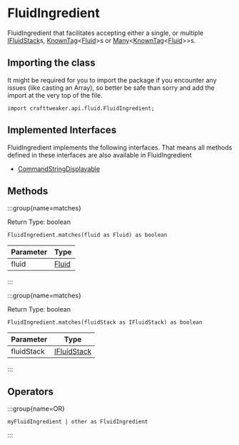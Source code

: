 # FluidIngredient

FluidIngredient that facilitates accepting either a single, or multiple [IFluidStack](/vanilla/api/fluid/IFluidStack)s, [KnownTag](/vanilla/api/tag/type/KnownTag)&lt;[Fluid](/vanilla/api/fluid/Fluid)&gt;s
 or [Many](/vanilla/api/util/Many)&lt;[KnownTag](/vanilla/api/tag/type/KnownTag)&lt;[Fluid](/vanilla/api/fluid/Fluid)&gt;&gt;s.

## Importing the class

It might be required for you to import the package if you encounter any issues (like casting an Array), so better be safe than sorry and add the import at the very top of the file.
```zenscript
import crafttweaker.api.fluid.FluidIngredient;
```


## Implemented Interfaces
FluidIngredient implements the following interfaces. That means all methods defined in these interfaces are also available in FluidIngredient

- [CommandStringDisplayable](/vanilla/api/bracket/CommandStringDisplayable)

## Methods

:::group{name=matches}

Return Type: boolean

```zenscript
FluidIngredient.matches(fluid as Fluid) as boolean
```

| Parameter |               Type                |
|-----------|-----------------------------------|
| fluid     | [Fluid](/vanilla/api/fluid/Fluid) |


:::

:::group{name=matches}

Return Type: boolean

```zenscript
FluidIngredient.matches(fluidStack as IFluidStack) as boolean
```

| Parameter  |                     Type                      |
|------------|-----------------------------------------------|
| fluidStack | [IFluidStack](/vanilla/api/fluid/IFluidStack) |


:::


## Operators

:::group{name=OR}

```zenscript
myFluidIngredient | other as FluidIngredient
```

:::


